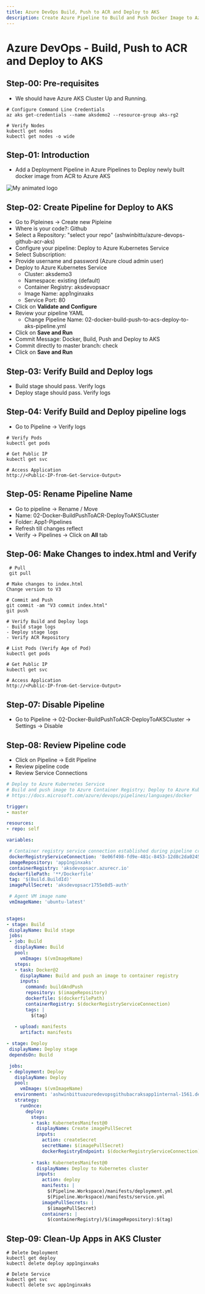 ```yaml
---
title: Azure DevOps Build, Push to ACR and Deploy to AKS
description: Create Azure Pipeline to Build and Push Docker Image to Azure Container Registry and Deploy to AKS Kubernetes Cluster  
---
```

# Azure DevOps - Build, Push to ACR and Deploy to AKS

## Step-00: Pre-requisites
- We should have Azure AKS Cluster Up and Running.
```
# Configure Command Line Credentials
az aks get-credentials --name aksdemo2 --resource-group aks-rg2

# Verify Nodes
kubectl get nodes 
kubectl get nodes -o wide
```

## Step-01: Introduction
- Add a Deployment Pipeline in Azure Pipelines to Deploy newly built docker image from ACR to Azure AKS

![My animated logo](images/1.png)

## Step-02: Create Pipeline for Deploy to AKS
- Go to Pipleines -> Create new Pipleine
- Where is your code?: Github
- Select a Repository: "select your repo" (ashwinbittu/azure-devops-github-acr-aks)
- Configure your pipeline: Deploy to Azure Kubernetes Service
- Select Subscription: 
- Provide username and password (Azure cloud admin user)
- Deploy to Azure Kubernetes Service
  - Cluster: aksdemo3
  - Namespace: existing (default)
  - Container Registry: aksdevopsacr
  - Image Name: app1nginxaks
  - Service Port: 80
- Click on **Validate and Configure**
- Review your pipeline YAML
  -  Change Pipeline Name: 02-docker-build-push-to-acs-deploy-to-aks-pipeline.yml
- Click on **Save and Run**
- Commit Message: Docker, Build, Push and Deploy to AKS
- Commit directly to master branch: check
- Click on  **Save and Run**

 ## Step-03: Verify Build and Deploy logs
 - Build stage should pass. Verify logs
 - Deploy stage should pass. Verify logs


## Step-04: Verify Build and Deploy pipeline logs
- Go to Pipeline -> Verify logs
```
# Verify Pods
kubectl get pods

# Get Public IP
kubectl get svc

# Access Application
http://<Public-IP-from-Get-Service-Output>
```

 ## Step-05: Rename Pipeline Name
- Go to pipeline -> Rename / Move
- Name: 02-Docker-BuildPushToACR-DeployToAKSCluster
- Folder: App1-Pipelines
- Refresh till changes reflect
- Verify -> Pipelines -> Click on **All** tab

## Step-06: Make Changes to index.html and Verify
```
 # Pull
 git pull

# Make changes to index.html
Change version to V3

# Commit and Push
git commit -am "V3 commit index.html"
git push

# Verify Build and Deploy logs
- Build stage logs
- Deploy stage logs
- Verify ACR Repository

# List Pods (Verify Age of Pod)
kubectl get pods 

# Get Public IP
kubectl get svc

# Access Application
http://<Public-IP-from-Get-Service-Output>

``` 

## Step-07: Disable Pipeline
- Go to Pipeline -> 02-Docker-BuildPushToACR-DeployToAKSCluster -> Settings -> Disable


## Step-08: Review Pipeline code
- Click on Pipeline -> Edit Pipeline
- Review pipeline code
- Review Service Connections
 ```yaml
 # Deploy to Azure Kubernetes Service
# Build and push image to Azure Container Registry; Deploy to Azure Kubernetes Service
# https://docs.microsoft.com/azure/devops/pipelines/languages/docker

trigger:
- master

resources:
- repo: self

variables:

  # Container registry service connection established during pipeline creation
  dockerRegistryServiceConnection: '8e06f498-fd9e-481c-8453-12d8c2da0245'
  imageRepository: 'app1nginxaks'
  containerRegistry: 'aksdevopsacr.azurecr.io'
  dockerfilePath: '**/Dockerfile'
  tag: '$(Build.BuildId)'
  imagePullSecret: 'aksdevopsacr1755e8d5-auth'

  # Agent VM image name
  vmImageName: 'ubuntu-latest'
  

stages:
- stage: Build
  displayName: Build stage
  jobs:  
  - job: Build
    displayName: Build
    pool:
      vmImage: $(vmImageName)
    steps:
    - task: Docker@2
      displayName: Build and push an image to container registry
      inputs:
        command: buildAndPush
        repository: $(imageRepository)
        dockerfile: $(dockerfilePath)
        containerRegistry: $(dockerRegistryServiceConnection)
        tags: |
          $(tag)
          
    - upload: manifests
      artifact: manifests

- stage: Deploy
  displayName: Deploy stage
  dependsOn: Build

  jobs:
  - deployment: Deploy
    displayName: Deploy
    pool:
      vmImage: $(vmImageName)
    environment: 'ashwinbittuazuredevopsgithubacraksapp1internal-1561.default'
    strategy:
      runOnce:
        deploy:
          steps:
          - task: KubernetesManifest@0
            displayName: Create imagePullSecret
            inputs:
              action: createSecret
              secretName: $(imagePullSecret)
              dockerRegistryEndpoint: $(dockerRegistryServiceConnection)
              
          - task: KubernetesManifest@0
            displayName: Deploy to Kubernetes cluster
            inputs:
              action: deploy
              manifests: |
                $(Pipeline.Workspace)/manifests/deployment.yml
                $(Pipeline.Workspace)/manifests/service.yml
              imagePullSecrets: |
                $(imagePullSecret)
              containers: |
                $(containerRegistry)/$(imageRepository):$(tag)
 ``` 

 ## Step-09: Clean-Up Apps in AKS Cluster
 ```
 # Delete Deployment
 kubectl get deploy
 kubectl delete deploy app1nginxaks

 # Delete Service
 kubectl get svc
 kubectl delete svc app1nginxaks
 ```
